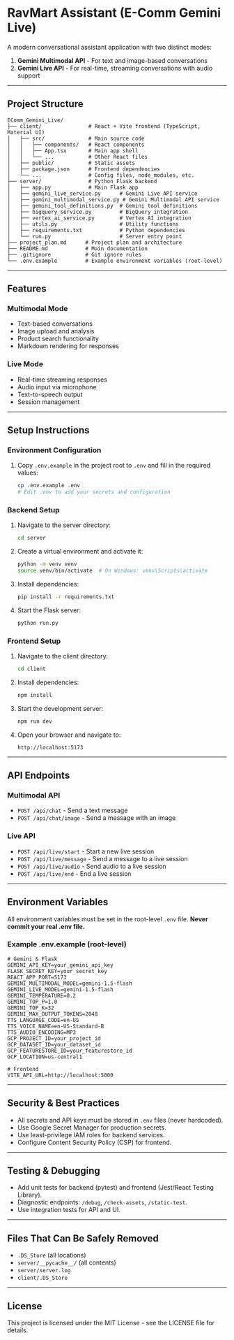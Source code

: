 # RavMart Assistant (E-Comm Gemini Live)

A modern conversational assistant application with two distinct modes:

1. **Gemini Multimodal API** - For text and image-based conversations
2. **Gemini Live API** - For real-time, streaming conversations with audio support

---

## Project Structure

```
EComm_Gemini_Live/
├── client/               # React + Vite frontend (TypeScript, Material UI)
│   ├── src/              # Main source code
│   │   ├── components/   # React components
│   │   ├── App.tsx       # Main app shell
│   │   └── ...           # Other React files
│   ├── public/           # Static assets
│   ├── package.json      # Frontend dependencies
│   └── ...               # Config files, node_modules, etc.
├── server/               # Python Flask backend
│   ├── app.py            # Main Flask app
│   ├── gemini_live_service.py      # Gemini Live API service
│   ├── gemini_multimodal_service.py # Gemini Multimodal API service
│   ├── gemini_tool_definitions.py  # Gemini tool definitions
│   ├── bigquery_service.py         # BigQuery integration
│   ├── vertex_ai_service.py        # Vertex AI integration
│   ├── utils.py                    # Utility functions
│   ├── requirements.txt            # Python dependencies
│   └── run.py                      # Server entry point
├── project_plan.md      # Project plan and architecture
├── README.md            # Main documentation
├── .gitignore           # Git ignore rules
└── .env.example         # Example environment variables (root-level)
```

---

## Features

### Multimodal Mode
- Text-based conversations
- Image upload and analysis
- Product search functionality
- Markdown rendering for responses

### Live Mode
- Real-time streaming responses
- Audio input via microphone
- Text-to-speech output
- Session management

---

## Setup Instructions

### Environment Configuration

1. Copy `.env.example` in the project root to `.env` and fill in the required values:
   ```bash
   cp .env.example .env
   # Edit .env to add your secrets and configuration
   ```

### Backend Setup

1. Navigate to the server directory:
   ```bash
   cd server
   ```
2. Create a virtual environment and activate it:
   ```bash
   python -m venv venv
   source venv/bin/activate  # On Windows: venv\Scripts\activate
   ```
3. Install dependencies:
   ```bash
   pip install -r requirements.txt
   ```
4. Start the Flask server:
   ```bash
   python run.py
   ```

### Frontend Setup

1. Navigate to the client directory:
   ```bash
   cd client
   ```
2. Install dependencies:
   ```bash
   npm install
   ```
3. Start the development server:
   ```bash
   npm run dev
   ```
4. Open your browser and navigate to:
   ```
   http://localhost:5173
   ```

---

## API Endpoints

### Multimodal API
- `POST /api/chat` - Send a text message
- `POST /api/chat/image` - Send a message with an image

### Live API
- `POST /api/live/start` - Start a new live session
- `POST /api/live/message` - Send a message to a live session
- `POST /api/live/audio` - Send audio to a live session
- `POST /api/live/end` - End a live session

---

## Environment Variables

All environment variables must be set in the root-level `.env` file. **Never commit your real .env file.**

### Example .env.example (root-level)
```
# Gemini & Flask
GEMINI_API_KEY=your_gemini_api_key
FLASK_SECRET_KEY=your_secret_key
REACT_APP_PORT=5173
GEMINI_MULTIMODAL_MODEL=gemini-1.5-flash
GEMINI_LIVE_MODEL=gemini-1.5-flash
GEMINI_TEMPERATURE=0.2
GEMINI_TOP_P=1.0
GEMINI_TOP_K=32
GEMINI_MAX_OUTPUT_TOKENS=2048
TTS_LANGUAGE_CODE=en-US
TTS_VOICE_NAME=en-US-Standard-B
TTS_AUDIO_ENCODING=MP3
GCP_PROJECT_ID=your_project_id
GCP_DATASET_ID=your_dataset_id
GCP_FEATURESTORE_ID=your_featurestore_id
GCP_LOCATION=us-central1

# Frontend
VITE_API_URL=http://localhost:5000
```

---

## Security & Best Practices
- All secrets and API keys must be stored in `.env` files (never hardcoded).
- Use Google Secret Manager for production secrets.
- Use least-privilege IAM roles for backend services.
- Configure Content Security Policy (CSP) for frontend.

---

## Testing & Debugging
- Add unit tests for backend (pytest) and frontend (Jest/React Testing Library).
- Diagnostic endpoints: `/debug`, `/check-assets`, `/static-test`.
- Use integration tests for API and UI.

---

## Files That Can Be Safely Removed
- `.DS_Store` (all locations)
- `server/__pycache__/` (all contents)
- `server/server.log`
- `client/.DS_Store`

---

## License

This project is licensed under the MIT License - see the LICENSE file for details.
